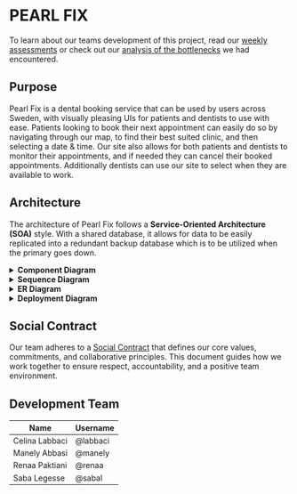 
# PEARL FIX
To learn about our teams development of this project, read our [weekly assessments](https://git.chalmers.se/courses/dit355/2024/student_teams/dit356_2024_22/tooth-beacon/-/wikis/home/%7Bnew_page_title%7DWeekly-Assessments) or check out our [analysis of the bottlenecks](https://git.chalmers.se/courses/dit355/2024/student_teams/dit356_2024_22/tooth-beacon/-/wikis/home/%7Bnew_page_title%7DBottleneck-analysis-and-improvements) we had encountered.


## Purpose

Pearl Fix is a dental booking service that can be used by users across Sweden, with visually pleasing UIs for patients and dentists to use with ease. Patients looking to book their next appointment can easily do so by navigating through our map, to find their best suited clinic, and then selecting a date & time. Our site also allows for both patients and dentists to monitor their appointments, and if needed they can cancel their booked appointments. Additionally dentists can use our site to select when they are available to work. 

## Architecture
The architecture of Pearl Fix follows a **Service-Oriented Architecture (SOA)** style. With a shared database, it allows for data to be easily replicated into a redundant backup database which is to be utilized when the primary goes down. 

<details>
  <summary><strong>Component Diagram</strong></summary>
  <img src="./docs/architecture/component-diagram.png" alt="Component Diagram">
  
### Overview of component diagram:  
**Frontend (service):**   
*Client UI:* Provides a user interface for patients to interact with the application, such as booking appointments.  
*Dentist UI:* Serves as the interface for dentists, allowing them to manage their schedules, view patient bookings, and update availability.  

**API Gateway:**  
Serves as the central communication point between the frontend and backend. 

**Backend Subsystem:**   
Authentication Service: Handles user authentication processes.
Booking Service: Manages the booking workflow, such as creating availability, creating booking, canceling booking, and retrieving appointments.
Clinic Service: Manages clinic creation and retrieval.

These services interact with a shared Database for data storage and retrieval.

</details>


<details>
  <summary><strong>Sequence Diagram</strong></summary>
  <img src="./docs/architecture/sequence-diagram.png" alt="Sequence Diagram">
  This sequence diagram illustrates the end-to-end interactions between the Users, Frontend, Backend, and Database components. It covers key operations such as registration/login, finding clinics, booking appointments, and canceling bookings, and the role of the MQTT broker.
  
  ### Flow Description:
  - Actors:   
    - Dentists
    - Patients   
  - Key operations:
    - Registration/Login
      - Frontend:   
        User (dentist or patient) submits credentials through the Dentist UI or Patient UI.   
        Credentials are published to the MQTT Broker for processing.
      - Backend:    
        Auth-service queries the database to validate the provided credentials.   
        Database: Retrieves user data for authentication.   
        If the credentials are correct, a success message is sent back. Otherwise, an error response is returned.    
    - Finding a Clinic
      - Frontend:   
        The patient sends a request to find a clinic.   
        Request is published to the MQTT Broker.   
      - Backend:    
        Clinic-service queries the database for clinic data.   
        The database returns relevant clinic data.   
        A success response with clinic details is sent back to the UI.   
    - Booking an Appointment    
      - Frontend:    
        The patient sends a booking request, which is published to the MQTT Broker.  
      - Backend:    
        Booking-service queries the database to verify available booking slots.   
        The database retrieves availability data and confirms the booking.    
        A success response is sent back to the UI.   
    - Cancelling a Booking   
      - Frontend:   
        The user sends a booking cancellation request.   
        Request is published to the MQTT Broker.   
      - Backend:   
        Booking-service queries the database to delete the booking record.   
        The database removes the booking data.    
        A success confirmation email is sent back to the UI.    
  - Error Handling
    - If incorrect credentials are provided during login, the system will send an error response back to the user.

</details>

<details>
  <summary><strong>ER Diagram</strong></summary>
  <img src="./docs/architecture/ER-diagram.png" alt="ER Diagram">
  The ER-diagram aims to show the relationships between the different entities in the system and serves as a template when we make the corresponding models.   


</details>


<details>
  <summary><strong>Deployment Diagram</strong></summary>
  <img src="./docs/architecture/deployment-diagram.png" alt="Deployment Diagram">
  The deployment diagram includes the physical deployment of the system's components and services across various nodes. It provides an understanding of how the logical components from the architecture are mapped to the underlying execution environment.

</details>

## Social Contract

Our team adheres to a [Social Contract](https://docs.google.com/document/d/1dc2CV5OAU8KKNEKRaAqYfxCZHewU8BqBGJ-avQ7yEzc/edit?usp=sharing) that defines our core values, commitments, and collaborative principles. This document guides how we work together to ensure respect, accountability, and a positive team environment.

## Development Team


| Name | Username |
| ------ | ------ |
| Celina Labbaci|@labbaci     |
| Manely Abbasi| @manely     |
| Renaa Paktiani| @renaa  |
| Saba Legesse |@sabal |



